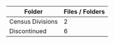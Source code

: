 | Folder           |   Files / Folders |
|------------------|-------------------|
| Census Divisions |                 2 |
| Discontinued     |                 6 |